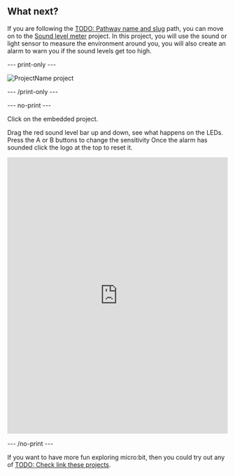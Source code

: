 ## What next?

If you are following the [TODO: Pathway name and slug](https://projects.raspberrypi.org/en/raspberrypi/path-name) path, you can move on to the [Sound level meter](https://projects.raspberrypi.org/en/projects/project-name) project. In this project, you will use the sound or light sensor to measure the environment around you, you will also create an alarm to warn you if the sound levels get too high.

--- print-only ---

![ProjectName project](images/projectname-project.png)

--- /print-only ---

--- no-print ---

Click on the embedded project.

Drag the red sound level bar up and down, see what happens on the LEDs. 
Press the A or B buttons to change the sensitivity
Once the alarm has sounded click the logo at the top to reset it.

<div style="position:relative;height:0;padding-bottom:125%;overflow:hidden;"><iframe style="position:absolute;top:0;left:0;width:100%;height:100%;" src="https://makecode.microbit.org/---run?id=_h86K9q8Yb49s" allowfullscreen="allowfullscreen" sandbox="allow-popups allow-forms allow-scripts allow-same-origin" frameborder="0"></iframe></div>


--- /no-print ---

If you want to have more fun exploring micro:bit, then you could try out any of [TODO: Check link these projects](https://projects.raspberrypi.org/en/projects?software%5B%5D=makecode&curriculum%5B%5D=%201).
